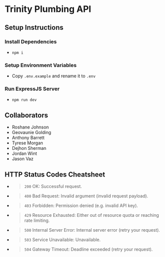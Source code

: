 # Trinity Plumbing API

## Setup Instructions

### Install Dependencies

-  `npm i`

### Setup Environment Variables

-  Copy `.env.example` and rename it to `.env`

### Run ExpressJS Server

-  `npm run dev`

## Collaborators

-  Roshane Johnson
-  Geovaunie Golding
-  Anthony Barrett
-  Tyrese Morgan
-  Dejhon Sherman
-  Jordan Wint
-  Jason Vaz

## HTTP Status Codes Cheatsheet

-  > `200` OK: Successful request.
-  > `400` Bad Request: Invalid argument (invalid request payload).
-  > `403` Forbidden: Permission denied (e.g. invalid API key).
-  > `429` Resource Exhausted: Either out of resource quota or reaching rate limiting.
-  > `500` Internal Server Error: Internal server error (retry your request).
-  > `503` Service Unavailable: Unavailable.
-  > `504` Gateway Timeout: Deadline exceeded (retry your request).
